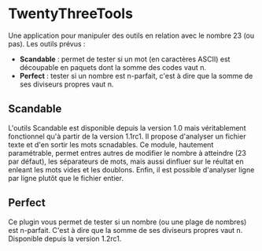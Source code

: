 # TwentyThreeTools

Une application pour manipuler des outils en relation avec le nombre 23 (ou pas).
Les outils prévus :
- **Scandable** : permet de tester si un mot (en caractères ASCII) est découpable en paquets dont la 
somme des codes vaut n.
- **Perfect** : tester si un nombre est n-parfait, c'est à dire que la somme de ses diviseurs propres
 vaut n.
 
## Scandable
L'outils Scandable est disponible depuis la version 1.0 mais véritablement fonctionnel qu'à 
partir de la version 1.1rc1. Il propose d'analyser un fichier texte et d'en sortir les mots 
scnadables. Ce module, hautement paramétrable, permet entres autres de modifier le nombre à 
atteindre (23 par défaut), les séparateurs de mots, mais aussi dinfluer sur le réultat en enleant
 les mots vides et les doublons. Enfin, il est possible d'analyser ligne par ligne plutôt que le 
 fichier entier.

## Perfect
Ce plugin vous permet de tester si un nombre (ou une plage de nombres) est n-parfait. C'est à 
dire que la somme de ses diviseurs propres vaut n. Disponible depuis la version 1.2rc1.